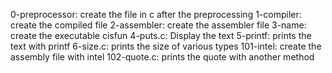 0-preprocessor: create the file in c after the preprocessing
1-compiler: create the compiled file
2-assembler: create the assembler file
3-name: create the executable cisfun
4-puts.c: Display the text
5-printf: prints the text with printf
6-size.c: prints the size of various types
101-intel: create the assembly file with intel
102-quote.c: prints the quote with another method
